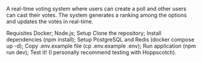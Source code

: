 A real-time voting system where users can create a poll and other users can cast their votes. The system generates a ranking among the options and updates the votes in real-time.

Requisites
Docker;
Node.js;
Setup
Clone the repository;
Install dependencies (npm install);
Setup PostgreSQL and Redis (docker compose up -d);
Copy .env.example file (cp .env.example .env);
Run application (npm run dev);
Test it! (I personally recommend testing with Hoppscotch).
